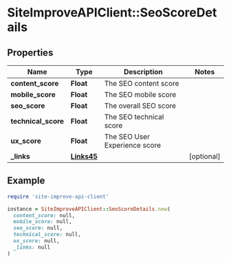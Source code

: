 # SiteImproveAPIClient::SeoScoreDetails

## Properties

| Name | Type | Description | Notes |
| ---- | ---- | ----------- | ----- |
| **content_score** | **Float** | The SEO content score |  |
| **mobile_score** | **Float** | The SEO mobile score |  |
| **seo_score** | **Float** | The overall SEO score |  |
| **technical_score** | **Float** | The SEO technical score |  |
| **ux_score** | **Float** | The SEO User Experience score |  |
| **_links** | [**Links45**](Links45.md) |  | [optional] |

## Example

```ruby
require 'site-improve-api-client'

instance = SiteImproveAPIClient::SeoScoreDetails.new(
  content_score: null,
  mobile_score: null,
  seo_score: null,
  technical_score: null,
  ux_score: null,
  _links: null
)
```

